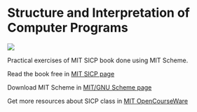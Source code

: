 Structure and Interpretation of Computer Programs
=================================================

<img src="http://mitpress.mit.edu/sicp/graphics/main-banner.gif"/>


Practical exercises of MIT SICP book done using MIT Scheme.

Read the book free in [MIT SICP page](http://mitpress.mit.edu/sicp/)

Download MIT Scheme in [MIT/GNU Scheme page](http://www.gnu.org/software/mit-scheme/)

Get more resources about SICP class in [MIT OpenCourseWare](http://ocw.mit.edu/courses/electrical-engineering-and-computer-science/6-001-structure-and-interpretation-of-computer-programs-spring-2005/)


